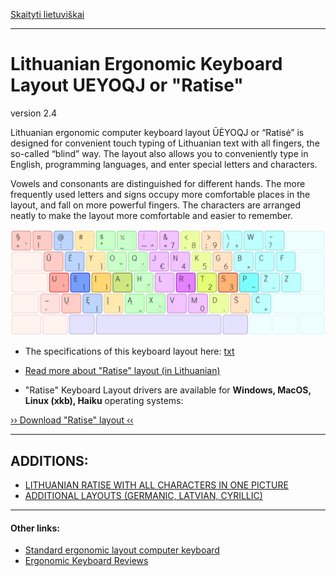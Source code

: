 [Skaityti lietuviškai](README.md)

------------------------------------

# Lithuanian Ergonomic Keyboard Layout UEYOQJ or "Ratise"

version 2.4

Lithuanian ergonomic computer keyboard layout ŪĖYOQJ or “Ratisė” is designed for convenient touch typing of Lithuanian text with all fingers, the so-called “blind” way. The layout also allows you to conveniently type in English, programming languages, and enter special letters and characters.

Vowels and consonants are distinguished for different hands. The more frequently used letters and signs occupy more comfortable places in the layout, and fall on more powerful fingers. The characters are arranged neatly to make the layout more comfortable and easier to remember.

![Ratise](docs/images/ratise.png)

+ The specifications of this keyboard layout here: [txt](SPECIFICATIONS.txt)

+ [Read more about "Ratise" layout (in Lithuanian)](README.md)

+ "Ratise" Keyboard Layout drivers are available for __Windows, MacOS, Linux (xkb), Haiku__ operating systems:

[›› Download "Ratise" layout ‹‹](https://github.com/albuck/Ratise-layout/zipball/master)

------------------------------------------------------------------------------------

ADDITIONS:
----------

- [LITHUANIAN RATISE WITH ALL CHARACTERS IN ONE PICTURE](docs/ratise_levels.md)
- [ADDITIONAL LAYOUTS (GERMANIC, LATVIAN, CYRILLIC)](docs/additional_layouts.md)

------------------------------------------------------------------------------------

#### Other links:

- [Standard ergonomic layout computer keyboard](https://albuck.github.io/SEL-keyboard/)
- [Ergonomic Keyboard Reviews](http://xahlee.info/kbd/ergonomic_keyboards_index.html)
